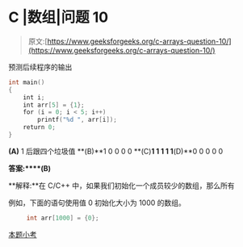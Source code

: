 # C |数组|问题 10

> 原文:[https://www.geeksforgeeks.org/c-arrays-question-10/](https://www.geeksforgeeks.org/c-arrays-question-10/)

预测后续程序的输出

```cpp
int main()
{
    int i;
    int arr[5] = {1};
    for (i = 0; i < 5; i++)
        printf("%d ", arr[i]);
    return 0;
}
```

**(A)** 1 后跟四个垃圾值
**(B)**1 0 0 0 0
**(C)**1 1 1 1
1**(D)**0 0 0 0 0

**答案:****(B)**

**解释:**在 C/C++ 中，如果我们初始化一个成员较少的数组，那么所有

例如，下面的语句使用值 0 初始化大小为 1000 的数组。

```cpp
     int arr[1000] = {0};  
```

[本题小考](https://www.geeksforgeeks.org/quiz-corner-gq/)